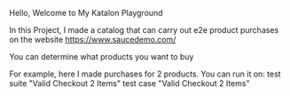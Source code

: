 Hello, Welcome to My Katalon Playground

In this Project, I made a catalog that can carry out e2e product purchases on the website https://www.saucedemo.com/

You can determine what products you want to buy

For example, here I made purchases for 2 products. You can run it on:
test suite "Valid Checkout 2 Items"
test case "Valid Checkout 2 Items"